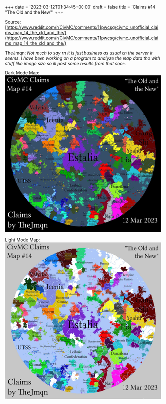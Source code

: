 +++
date = '2023-03-12T01:34:45+00:00'
draft = false
title = 'Claims #14 "The Old and the New"'
+++

Source: [https://www.reddit.com/r/CivMC/comments/11pwcsg/civmc_unofficial_claims_map_14_the_old_and_the/](https://www.reddit.com/r/CivMC/comments/11pwcsg/civmc_unofficial_claims_map_14_the_old_and_the/)

TheJmqn: *Not much to say rn it is just business as usual on the server it seems. I have been working on a program to analyze the map data tho with stuff like image size so ill post some results from that soon.*

Dark Mode Map:
[![Claims #14](https://raw.githubusercontent.com/CivMC-Map-Archive/civmc-map-archive.github.io/refs/heads/main/public/images/CivMC-Claims-14.webp)](https://raw.githubusercontent.com/CivMC-Map-Archive/civmc-map-archive.github.io/refs/heads/main/public/images/CivMC-Claims-14.webp)

Light Mode Map:
[![Claims #14 Light](https://raw.githubusercontent.com/CivMC-Map-Archive/civmc-map-archive.github.io/refs/heads/main/public/images/CivMC-Claims-14-Light.webp)](https://raw.githubusercontent.com/CivMC-Map-Archive/civmc-map-archive.github.io/refs/heads/main/public/images/CivMC-Claims-14-Light.webp)
